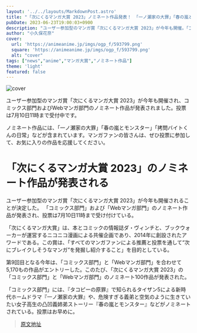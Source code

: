 ```yaml
---
layout: '../../layouts/MarkdownPost.astro'
title: "「次にくるマンガ大賞 2023」ノミネート作品発表！ 「一ノ瀬家の大罪」「春の嵐とモンスター」「拷問バイトくんの日常」など"
pubDate: 2023-06-23T19:00:03+0900
description: "ユーザー参加型のマンガ賞「次にくるマンガ大賞 2023」が今年も開催。「コミックス部門」およびに「Webマンガ部門」のノミネート作品が発表された。投票は7月10日11時まで受付中だ。"
author: "小久保花奈"
cover:
  url: 'https://animeanime.jp/imgs/ogp_f/593799.png'
  square: 'https://animeanime.jp/imgs/ogp_f/593799.png'
  alt: "cover"
tags: ["news","anime","マンガ大賞","ノミネート作品"]
theme: 'light'
featured: false
---
```


![cover](https://animeanime.jp/imgs/ogp_f/593799.png)

ユーザー参加型のマンガ賞「次にくるマンガ大賞 2023」が今年も開催され、コミックス部門およびWebマンガ部門のノミネート作品が発表されました。投票は7月10日11時まで受付中です。

ノミネート作品には、「一ノ瀬家の大罪」「春の嵐とモンスター」「拷問バイトくんの日常」などが含まれています。マンガファンの皆さんは、ぜひ投票に参加して、お気に入りの作品を応援してください。

# 「次にくるマンガ大賞 2023」のノミネート作品が発表される

ユーザー参加型のマンガ賞「次にくるマンガ大賞 2023」が今年も開催されることが決定した。 「コミックス部門」および「Webマンガ部門」のノミネート作品が発表され、投票は7月10日11時まで受け付けている。

「次にくるマンガ大賞」は、本とコミックの情報誌ダ・ヴィンチと、ブックウォーカーが運営するニコニコ漫画による共催企画であり、2014年に創設されたアワードである。この賞は、「すべてのマンガファンによる推薦と投票を通して“次にブレイクしそうなマンガ”を発掘し紹介すること」を目的としている。

第9回目となる今年は、「コミックス部門」と「Webマンガ部門」を合わせて5,170もの作品がエントリーした。このたび、「次にくるマンガ大賞 2023」の「コミックス部門」と「Webマンガ部門」のノミネート100作品が発表された。

「コミックス部門」には、『タコピーの原罪』で知られるタイザン5による新時代ホームドラマ『一ノ瀬家の大罪』や、危険すぎる義弟と空気のように生きていたい女子高生の凸凹義姉弟ストーリー『春の嵐とモンスター』などがノミネートされている。投票はお早めに。

>[原文地址](https://animeanime.jp/article/2023/06/23/78133.html)  